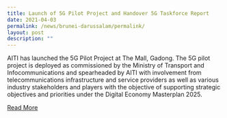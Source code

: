 ```yaml
---
title: Launch of 5G Pilot Project and Handover 5G Taskforce Report
date: 2021-04-03
permalink: /news/brunei-darussalam/permalink/
layout: post
description: ""
---
```

AITI has launched the 5G Pilot Project at The Mall, Gadong. The 5G pilot project is deployed as commissioned by the Ministry of Transport and Infocommunications and spearheaded by AITI with involvement from telecommunications infrastructure and service providers as well as various industry stakeholders and players with the objective of supporting strategic objectives and priorities under the Digital Economy Masterplan 2025.<br>

[Read More](http://www.5g.bn/5g-launching-of-5g-showcase)